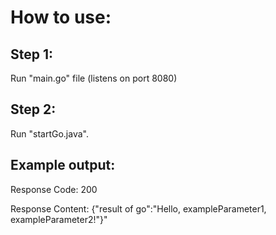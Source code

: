 # How to use:

## Step 1: 

Run "main.go" file (listens on port 8080)

## Step 2: 

Run "startGo.java".

## Example output:

Response Code: 200

Response Content: {"result of go":"Hello, exampleParameter1, exampleParameter2!"}"
